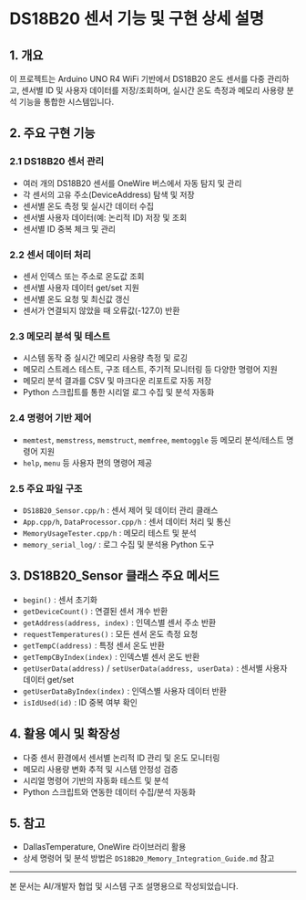 # DS18B20 센서 기능 및 구현 상세 설명

## 1. 개요
이 프로젝트는 Arduino UNO R4 WiFi 기반에서 DS18B20 온도 센서를 다중 관리하고, 센서별 ID 및 사용자 데이터를 저장/조회하며, 실시간 온도 측정과 메모리 사용량 분석 기능을 통합한 시스템입니다.

## 2. 주요 구현 기능

### 2.1 DS18B20 센서 관리
- 여러 개의 DS18B20 센서를 OneWire 버스에서 자동 탐지 및 관리
- 각 센서의 고유 주소(DeviceAddress) 탐색 및 저장
- 센서별 온도 측정 및 실시간 데이터 수집
- 센서별 사용자 데이터(예: 논리적 ID) 저장 및 조회
- 센서별 ID 중복 체크 및 관리

### 2.2 센서 데이터 처리
- 센서 인덱스 또는 주소로 온도값 조회
- 센서별 사용자 데이터 get/set 지원
- 센서별 온도 요청 및 최신값 갱신
- 센서가 연결되지 않았을 때 오류값(-127.0) 반환

### 2.3 메모리 분석 및 테스트
- 시스템 동작 중 실시간 메모리 사용량 측정 및 로깅
- 메모리 스트레스 테스트, 구조 테스트, 주기적 모니터링 등 다양한 명령어 지원
- 메모리 분석 결과를 CSV 및 마크다운 리포트로 자동 저장
- Python 스크립트를 통한 시리얼 로그 수집 및 분석 자동화

### 2.4 명령어 기반 제어
- `memtest`, `memstress`, `memstruct`, `memfree`, `memtoggle` 등 메모리 분석/테스트 명령어 지원
- `help`, `menu` 등 사용자 편의 명령어 제공

### 2.5 주요 파일 구조
- `DS18B20_Sensor.cpp/h` : 센서 제어 및 데이터 관리 클래스
- `App.cpp/h`, `DataProcessor.cpp/h` : 센서 데이터 처리 및 통신
- `MemoryUsageTester.cpp/h` : 메모리 테스트 및 분석
- `memory_serial_log/` : 로그 수집 및 분석용 Python 도구

## 3. DS18B20_Sensor 클래스 주요 메서드
- `begin()` : 센서 초기화
- `getDeviceCount()` : 연결된 센서 개수 반환
- `getAddress(address, index)` : 인덱스별 센서 주소 반환
- `requestTemperatures()` : 모든 센서 온도 측정 요청
- `getTempC(address)` : 특정 센서 온도 반환
- `getTempCByIndex(index)` : 인덱스별 센서 온도 반환
- `getUserData(address)` / `setUserData(address, userData)` : 센서별 사용자 데이터 get/set
- `getUserDataByIndex(index)` : 인덱스별 사용자 데이터 반환
- `isIdUsed(id)` : ID 중복 여부 확인

## 4. 활용 예시 및 확장성
- 다중 센서 환경에서 센서별 논리적 ID 관리 및 온도 모니터링
- 메모리 사용량 변화 추적 및 시스템 안정성 검증
- 시리얼 명령어 기반의 자동화 테스트 및 분석
- Python 스크립트와 연동한 데이터 수집/분석 자동화

## 5. 참고
- DallasTemperature, OneWire 라이브러리 활용
- 상세 명령어 및 분석 방법은 `DS18B20_Memory_Integration_Guide.md` 참고

---
본 문서는 AI/개발자 협업 및 시스템 구조 설명용으로 작성되었습니다.
